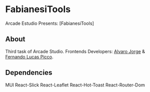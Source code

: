 # FabianesiTools

Arcade Estudio Presents: [FabianesiTools]

## About
Third  task of Arcade Studio.
Frontends Developers: [Alvaro Jorge](https://github.com/Alvaro0096) & [Fernando Lucas Picco](https://github.com/LuksFay).

## Dependencies
MUI
React-Slick
React-Leaflet
React-Hot-Toast
React-Router-Dom
